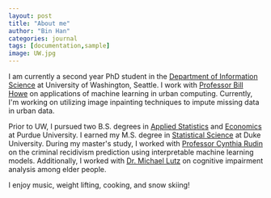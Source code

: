 ```yaml
---
layout: post
title: "About me"
author: "Bin Han"
categories: journal
tags: [documentation,sample]
image: UW.jpg
---
```


I am currently a second year PhD student in the [Department of Information Science](https://ischool.uw.edu/) at University of Washington, Seattle. I work with [Professor Bill Howe](https://faculty.washington.edu/billhowe/) on applications of machine learning in urban computing. Currently, I'm working on utilizing image inpainting techniques to impute missing data in urban data.

Prior to UW, I pursued two B.S. degrees in [Applied Statistics](https://www.stat.purdue.edu/) and [Economics](https://krannert.purdue.edu/academics/Economics/) at Purdue University. I earned my M.S. degree in [Statistical Science](https://stat.duke.edu/) at Duke University. During my master's study, I worked with [Professor Cynthia Rudin](https://users.cs.duke.edu/~cynthia/) on the criminal recidivism prediction using interpretable machine learning models. Additionally, I worked with [Dr. Michael Lutz](https://scholars.duke.edu/person/michael.lutz) on cognitive impairment analysis among elder people. 

I enjoy music, weight lifting, cooking, and snow skiing!
